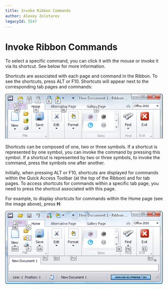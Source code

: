 ```yaml
---
title: Invoke Ribbon Commands
author: Alexey Zolotarev
legacyId: 5547
---
```

# Invoke Ribbon Commands
To select a specific command, you can click it with the mouse or invoke it via its shortcut. See below for more information.

Shortcuts are associated with each page and command in the Ribbon. To see the shortcuts, press ALT or F10. Shortcuts will appear next to the corresponding tab pages and commands:

![EU_Ribbon_KeyTips](../../images/img9131.png)

Shortcuts can be composed of one, two or three symbols. 
If a shortcut is represented by one symbol, you can invoke the command by pressing this symbol. 
If a shortcut is represented by two or three symbols, to invoke the command, press the symbols one after another.

Initially, when pressing ALT or F10, shortcuts are displayed for commands within the Quick Access Toolbar (at the top of the Ribbon) and for tab pages.
To access shortcuts for commands within a specific tab page, you need to press the shortcut associated with this page.

For example, to display shortcuts for commands within the Home page (see the image above), press **H**:

![EU_Ribbon_KeyTips_for_page](../../images/img9132.png)